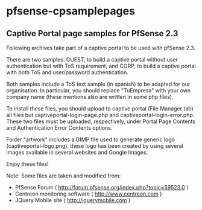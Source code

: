 pfsense-cpsamplepages
=====================

Captive Portal page samples for PfSense 2.3
---------------------------------------------

Following archives take part of a captive portal to be used with
pfSense 2.3.

There are two samples: GUEST, to build a captive portal without
user authentication but with ToS requirement, and CORP, to build
a captive portal with both ToS and user/password authentication.

Both samples include a ToS text sample (in spanish) to be adapted for our
organisation. In particular, you should replace "TuEmpresa" with your
own company name (these mentions also are written in some php files).

To install these files, you should upload to captive portal (File Manager
tab) all files but captiveportal-login-page.php and
captiveportal-login-error.php. These two files must be uploaded,
respectively, under Portal Page Contents and Authentication
Error Contents options.

Folder "artwork" includes a GIMP file used to generate generic logo
(captiveportal-logo.png), these logo has been created by using several
images available in several websites and Google Images.

Enjoy these files!

Note:
Some files are taken and modified from:
- PfSense Forum ( http://forum.pfsense.org/index.php?topic=59523.0 )
- Centreon monitoring software ( http://www.centreon.com )
- JQuery Mobile site ( http://jquerymobile.com )

